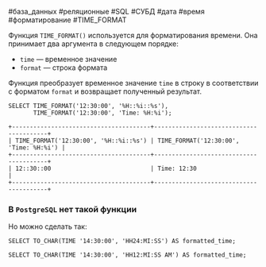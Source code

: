 #база_данных #реляционные #SQL #СУБД #дата #время #форматирование #TIME_FORMAT 

Функция `TIME_FORMAT()` используется для форматирования времени. Она принимает два аргумента в следующем порядке:
- `time` — временное значение
- `format` — строка формата

Функция преобразует временное значение `time` в строку в соответствии с форматом `format` и возвращает полученный результат.
```MySQL
SELECT TIME_FORMAT('12:30:00', '%H::%i::%s'),
       TIME_FORMAT('12:30:00', 'Time: %H:%i');
```
```
+---------------------------------------+----------------------------------------+
| TIME_FORMAT('12:30:00', '%H::%i::%s') | TIME_FORMAT('12:30:00', 'Time: %H:%i') |
+---------------------------------------+----------------------------------------+
| 12::30::00                            | Time: 12:30                            |
+---------------------------------------+----------------------------------------+
```
### В `PostgreSQL` нет такой функции
Но можно сделать так:
```PostgreSQL
SELECT TO_CHAR(TIME '14:30:00', 'HH24:MI:SS') AS formatted_time;
```

```PostgreSQL
SELECT TO_CHAR(TIME '14:30:00', 'HH12:MI:SS AM') AS formatted_time;
```